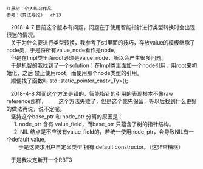     
    红黑树：个人练习作品    
    参考：《算法导论》  ch13    
         
         
    2018-4-7 目前这个版本有问题，问题在于使用智能指针进行类型转换时会出现很迷的情况。      
    关于为什么要进行类型转换，我参考了stl里面的技巧，存放value的模板继承了node类，于是将所有value_node看作是node，    
    但是在Impl类里面root必须是value_node，所以会产生很多问题。     
    于是机智的我找到了一个solution：在Impl类里面加一个node引用，用root来初始化，之后 禁止使用root，而使用那个node类型的引用。     
    顺便找了函数叫 std::static_pointer_cast<_Ty>();    
        
    2018-4-8 然而这个方法是错的，智能指针的引用的表现根本不像raw reference那样，    
    这个方法失败了，但是这个我先保留，等以后找到什么更好的做法再说，说不定呢。    
    坚持这个base_ptr 和 node_ptr 分离的原因是：    
      1. node_ptr 含有 value_field，而base_ptr 只蕴含了树的指针结构。     
      2. NIL 结点是不应该有value_field的，若统一使用node_ptr，会导致NIL有一个default value,     
         于是这要求用户自定义类型 拥有 default constructor。（这非常糟糕）     
           
    于是我决定新开一个RBT3    
    
